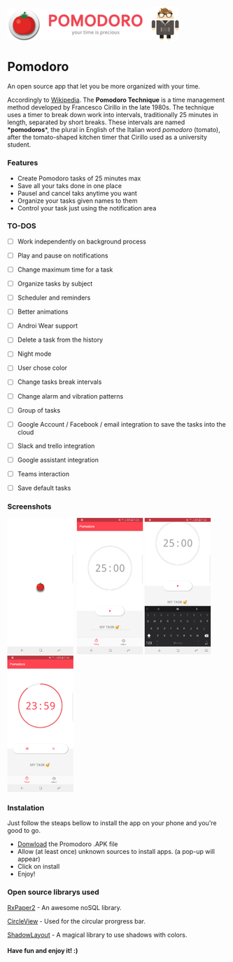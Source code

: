 <img src="Assets/appicon.png" width="15%"><img src="Assets/banner.png" width="50%"><img src="Assets/bugdroid.png" width="13%">

# Pomodoro

An open source app that let you be more organized with your time.



Accordingly to [Wikipedia](https://en.wikipedia.org/wiki/Pomodoro_Technique). The **Pomodoro Technique** is a time management method developed by Francesco Cirillo in the late 1980s. The technique uses a timer to break down work into intervals, traditionally 25 minutes in length, separated by short breaks. These intervals are named **\*pomodoros***, the plural in English of the Italian word *pomodoro* (tomato), after the tomato-shaped kitchen timer that Cirillo used as a university student.



### Features

- Create Pomodoro tasks of 25 minutes max
- Save all your taks done in one place
- Pausel and cancel taks anytime you want
- Organize your tasks given names to them
- Control your task just using the notification area


### TO-DOS

- [ ] Work independently on background process
- [ ] Play and pause on notifications
- [ ] Change maximum time for a task
- [ ] Organize tasks by subject
- [ ] Scheduler and reminders
- [ ] Better animations
- [ ] Androi Wear support
- [ ] Delete a task from the history
- [ ] Night mode
- [ ] User chose color
- [ ] Change tasks break intervals
- [ ] Change alarm and vibration patterns
- [ ] Group of tasks
- [ ] Google Account / Facebook / email  integration to save the tasks into the cloud
- [ ] Slack and trello integration
- [ ] Google assistant integration
- [ ] Teams interaction
- [ ] Save default tasks





### Screenshots

<img src="Screenshots/1.png" width="30%"> <img src="Screenshots/2.png" width="0%"> <img src="Screenshots/2.png" width="30%"> <img src="Screenshots/3.png" width="30%">  <img src="Screenshots/4.png" width="30%">



### Instalation

Just follow the steaps bellow to install the app on your phone and you're good to go.

- [Donwload](APK/release.apk) the Promodoro .APK file
- Allow (at least once) unknown sources to install apps. (a pop-up will appear) 
- Click on install
- Enjoy!




### Open source librarys used

[RxPaper2](https://github.com/pakoito/RxPaper2) - An awesome noSQL library.

[CircleView](https://github.com/jakob-grabner/Circle-Progress-View) - Used for the circular prorgress bar.

[ShadowLayout](https://github.com/Devlight/ShadowLayout) - A magical library to use shadows with colors.



#### Have fun and enjoy it! :)
